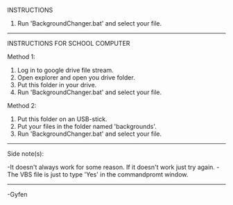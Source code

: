 INSTRUCTIONS

1) Run 'BackgroundChanger.bat' and select your file.

------------------------------------------------------------------------------------------

INSTRUCTIONS FOR SCHOOL COMPUTER

Method 1:

1) Log in to google drive file stream.
2) Open explorer and open you drive folder.
3) Put this folder in your drive.
4) Run 'BackgroundChanger.bat' and select your file.


Method 2:

1) Put this folder on an USB-stick.
2) Put your files in the folder named 'backgrounds'.
3) Run 'BackgroundChanger.bat' and select your file.

------------------------------------------------------------------------------------------

Side note(s):

-It doesn't always work for some reason. If it doesn't work just try again.
-The VBS file is just to type 'Yes' in the commandpromt window.

------------------------------------------------------------------------------------------

-Gyfen
